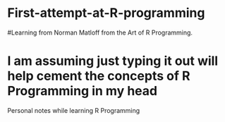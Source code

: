 # First-attempt-at-R-programming
#Learning from Norman Matloff from the Art of R Programming.
# I am assuming just typing it out will help cement the concepts of R Programming in my head
Personal notes while learning R Programming
